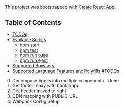 This project was bootstrapped with [Create React App](https://github.com/facebookincubator/create-react-app).

## Table of Contents
- [TODOs](#available-scripts)
- [Available Scripts](#available-scripts)
  - [npm start](#npm-start)
  - [npm test](#npm-test)
  - [npm run build](#npm-run-build)
  - [npm run eject](#npm-run-eject)
- [Supported Browsers](#supported-browsers)
- [Supported Language Features and Polyfills](#supported-language-features-and-polyfills)
#TODOs
0. Decompose App.js into multiple components - done
1. Get footer ready with bootstrapp
2. Get header moved to right
1. CDN mapping with PUBLIC_URL
2. Webpack Config Setup
